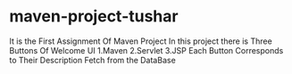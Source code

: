 # maven-project-tushar
It is the First Assignment Of Maven Project
In this project there is Three Buttons Of Welcome UI
1.Maven
2.Servlet
3.JSP
Each Button Corresponds to Their Description Fetch from the DataBase
